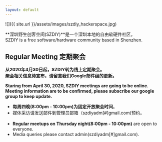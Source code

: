 ```yaml
---
layout: default
---
```


<div class="home-photo" markdown="span">
![]({{ site.url }}/assets/images/szdiy_hackerspace.jpg)
</div>

**深圳野生创客空间(SZDIY)**是一个深圳本地的自由软硬件社区。
<br/>SZDIY is a free software/hardware community based in Shenzhen.


## Regular Meeting 定期聚会

**从2020年4月30日起，SZDIY转为线上定期聚会。<br/> 聚会相关信息待宣布，请留意我们Google邮件组的更新。**

**Staring from April 30, 2020, SZDIY meetings are going to be online. <br/> Meeting information are to be confirmed, please subscribe our google group to keep update.**


 * **每周四晚(8:00pm - 10:00pm)为固定开放聚会时间**。
 * 媒体采访请发送邮件到管理员邮箱（szdiyadm[#]gmail.com)预约。<br/>&nbsp;
 * **Regular meetups on Thursday night(8:00pm - 10:00pm)** are open to everyone. 
 * Media queries please contact admin(szdiyadm[#]gmail.com).
